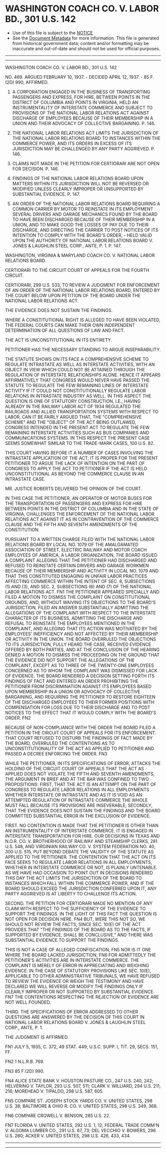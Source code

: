 ---
---

# WASHINGTON COACH CO. V. LABOR BD., 301 U.S. 142

* Use of this file is subject to the [NOTICE](https://github.com/publicdocs/notice/blob/master/NOTICE)
* See the [Document Metadata](../../../) for more information.
  This file is generated from historical government data; content and/or formatting may be inaccurate and out-of-date and should not be used for official purposes.

----------
----------

WASHINGTON COACH CO. V. LABOR BD., 301 U.S. 142

NO. 469.  ARGUED FEBRUARY 10, 1937.  - DECIDED APRIL 12, 1937.  - 85 F.(2D) 990, AFFIRMED.

1.  A CORPORATION ENGAGED IN THE BUSINESS OF TRANSPORTING PASSENGERS AND EXPRESS, FOR HIRE, BETWEEN POINTS IN THE DISTRICT OF COLUMBIA AND POINTS IN VIRGINIA, HELD AN INSTRUMENTALITY OF INTERSTATE COMMERCE AND SUBJECT TO PROVISIONS OF THE NATIONAL LABOR RELATIONS ACT AGAINST DISCHARGE OF EMPLOYEES BECAUSE OF THEIR MEMBERSHIP IN A UNION AND THEIR ADVOCACY OF COLLECTIVE BARGAINING.  P. 146.

2.  THE NATIONAL LABOR RELATIONS ACT LIMITS THE JURISDICTION OF THE NATIONAL LABOR RELATIONS BOARD TO INSTANCES WITHIN THE COMMERCE POWER, AND ITS ORDERS IN EXCESS OF ITS JURISDICTION MAY BE CHALLENGED BY ANY PARTY AGGRIEVED.  P. 146.

3.  CLAIMS NOT MADE IN THE PETITION FOR CERTIORARI ARE NOT OPEN FOR DECISION.  P. 146.

4.  FINDINGS OF THE NATIONAL LABOR RELATIONS BOARD UPON MATTERS WITHIN ITS JURISDICTION WILL NOT BE REVERSED OR MODIFIED UNLESS CLEARLY IMPROPER OR UNSUPPORTED BY SUBSTANTIAL EVIDENCE.  P. 147.

5.  AN ORDER OF THE NATIONAL LABOR RELATIONS BOARD REQUIRING A COMMON CARRIER BY MOTOR TO REINSTATE IN ITS EMPLOYMENT SEVERAL DRIVERS AND GARAGE MECHANICS FOUND BY THE BOARD TO HAVE BEEN DISCHARGED BECAUSE OF THEIR MEMBERSHIP IN A UNION, AND TO MAKE GOOD THE LOSSES OF PAY DUE TO THEIR DISCHARGE, AND DIRECTING THE CARRIER TO POST NOTICES OF ITS INTENTION TO COMPLY WITH THE BOARD'S ORDER,  - HELD VALID UPON THE AUTHORITY OF NATIONAL LABOR RELATIONS BOARD V. JONES & LAUGHLIN STEEL CORP., ANTE, P. 1.  P. 147.

WASHINGTON, VIRGINIA & MARYLAND COACH CO. V. NATIONAL LABOR RELATIONS BOARD.

CERTIORARI TO THE CIRCUIT COURT OF APPEALS FOR THE FOURTH CIRCUIT.

CERTIORARI, 299 U.S. 533, TO REVIEW A JUDGMENT FOR ENFORCEMENT OF AN ORDER OF THE NATIONAL LABOR RELATIONS BOARD, ENTERED BY THE COURT BELOW UPON PETITION OF THE BOARD UNDER THE NATIONAL LABOR RELATIONS ACT.

THE EVIDENCE DOES NOT SUSTAIN THE FINDINGS.

WHERE A CONSTITUTIONAL RIGHT IS ALLEGED TO HAVE BEEN VIOLATED, THE FEDERAL COURTS CAN MAKE THEIR OWN INDEPENDENT DETERMINATION OF ALL QUESTIONS OF LAW AND FACT.

THE ACT IS UNCONSTITUTIONAL IN ITS ENTIRETY.

PETITIONER HAS THE NECESSARY STANDING TO ARGUE INSEPARABILITY.

THE STATUTE SHOWS ON ITS FACE A COMPREHENSIVE SCHEME TO REGULATE INTRASTATE AS WELL AS INTERSTATE ACTIVITIES, WITH AN OBJECT IN VIEW WHICH COULD NOT BE ATTAINED THROUGH THE REGULATION OF INTERSTATE RELATIONSHIPS ALONE.  HENCE IT APPEARS AFFIRMATIVELY THAT CONGRESS WOULD NEVER HAVE PASSED THE STATUTE TO REGULATE THE FEW REMAINING LINES OF INTERSTATE ACTIVITY IF IT COULD NOT CONSTITUTIONALLY REGULATE LABOR RELATIONS IN INTRASTATE INDUSTRY AS WELL.  IN THIS ASPECT THE QUESTION IS ONE OF STATUTORY CONSTRUCTION, I.E., HAVING ALREADY IN THE RAILWAY LABOR ACT OF 1934 REGULATED THE RAILROADS AND ALLIED TRANSPORTATION SYSTEMS WITH RESPECT TO LABOR, CAN IT BE FAIRLY ARGUED THAT, THE "COMPREHENSIVE SCHEME" AND THE "OBJECT" OF THE ACT BEING OUTLAWED, CONGRESS INTENDED IN THE PRESENT ACT TO REGULATE THE FEW REMAINING INTERSTATE ACTIVITIES SUCH AS BUS COMPANIES AND COMMUNICATIONS SYSTEMS.  IN THIS RESPECT THE PRESENT CASE SEEMS SOMEWHAT SIMILAR TO THE TRADE-MARK CASES, 100 U.S. 82.

THIS COURT HAVING BEFORE IT A NUMBER OF CASES INVOLVING THE INTRASTATE APPLICATION OF THE ACT, IT IS PROPER FOR THE PRESENT PETITIONER TO ARGUE THE LACK OF INTENTION ON THE PART OF CONGRESS TO APPLY THE ACT TO PETITIONER IF THE ACT IS HELD UNCONSTITUTIONAL AS BEYOND THE COMMERCE CLAUSE IN AN INTRASTATE CASE.

MR. JUSTICE ROBERTS DELIVERED THE OPINION OF THE COURT.

IN THIS CASE THE PETITIONER, AN OPERATOR OF MOTOR BUSES FOR THE TRANSPORTATION OF PASSENGERS AND EXPRESS FOR HIRE BETWEEN POINTS IN THE DISTRICT OF COLUMBIA AND IN THE STATE OF VIRGINIA, CHALLENGES THE ENFORCEMENT OF THE NATIONAL LABOR RELATIONS ACT AGAINST IT AS IN CONTRAVENTION OF THE COMMERCE CLAUSE AND THE FIFTH AND SEVENTH AMENDMENTS OF THE CONSTITUTION.

PURSUANT TO A WRITTEN CHARGE FILED WITH THE NATIONAL LABOR RELATIONS BOARD BY LOCAL NO. 1079 OF THE AMALGAMATED ASSOCIATION OF STREET, ELECTRIC RAILWAY AND MOTOR COACH EMPLOYEES OF AMERICA, A LABOR ORGANIZATION, THE BOARD ISSUED A COMPLAINT ALLEGING THAT THE PETITIONER HAD DISCHARGED AND REFUSED TO REINSTATE CERTAIN DRIVERS AND GARAGE WORKMEN BECAUSE OF THEIR MEMBERSHIP AND ACTIVITY IN LOCAL NO. 1079 AND THAT THIS CONSTITUTED ENGAGING IN UNFAIR LABOR PRACTICES AFFECTING COMMERCE WITHIN THE INTENT OF SEC. 8, SUBSECTIONS (1) AND (3), AND SEC. 2, SUBSECTIONS (6) AND (7) OF THE NATIONAL LABOR RELATIONS ACT.  FN1 THE PETITIONER APPEARED SPECIALLY AND FILED A MOTION TO DISMISS THE COMPLAINT ON CONSTITUTIONAL GROUNDS, AND, WITHOUT WAIVING ITS OBJECTIONS TO THE BOARD'S JURISDICTION, FILED AN ANSWER SUBSTANTIALLY ADMITTING THE ALLEGATIONS OF THE COMPLAINT WITH RESPECT TO THE INTERSTATE CHARACTER OF ITS BUSINESS, ADMITTING THE DISCHARGE AND REFUSAL TO REINSTATE THE EMPLOYEES MENTIONED IN THE COMPLAINT, AND ALLEGING THAT ITS ACTION WAS MOTIVATED BY THE EMPLOYEES' INEFFICIENCY AND NOT AFFECTED BY THEIR MEMBERSHIP OR ACTIVITY IN THE UNION.  THE BOARD OVERRULED THE OBJECTIONS TO ITS JURISDICTION, FULLY HEARD THE CASE, RECEIVED EVIDENCE OFFERED BY BOTH PARTIES, AND AT THE CONCLUSION OF THE HEARING DENIED A MOTION TO DISMISS THE PROCEEDING ON THE GROUND THAT THE EVIDENCE DID NOT SUPPORT THE ALLEGATIONS OF THE COMPLAINT, EXCEPT AS TO THREE OF THE TWENTY-ONE EMPLOYEES CONCERNED AS TO WHOM THE COMPLAINT WAS DISMISSED FOR LACK OF EVIDENCE.  THE BOARD RENDERED A DECISION SETTING FORTH ITS FINDINGS OF FACT AND ENTERED AN ORDER PROHIBITING THE PETITIONER FROM DISCRIMINATION AGAINST ITS EMPLOYEES BASED UPON MEMBERSHIP IN A UNION OR ADVOCACY OF COLLECTIVE BARGAINING, AND REQUIRING THE PETITIONER TO RESTORE EIGHTEEN OF THE DISCHARGED EMPLOYEES TO THEIR FORMER POSITIONS WITH COMPENSATION FOR LOSS DUE TO THEIR DISCHARGE AND TO POST NOTICES TO THE EFFECT THAT IT WOULD COMPLY WITH THE BOARD'S ORDER.  FN2

BECAUSE OF NON-COMPLIANCE WITH THE ORDER THE BOARD FILED A PETITION IN THE CIRCUIT COURT OF APPEALS FOR ITS ENFORCEMENT.  THAT COURT REFUSED TO DISTURB THE FINDINGS OF FACT MADE BY THE BOARD, OVERRULED THE CONTENTIONS AS TO UNCONSTITUTIONALITY OF THE ACT AS APPLIED TO PETITIONER AND PASSED A DECREE ENFORCING THE ORDER.  FN3

WHILE THE PETITIONER, IN ITS SPECIFICATIONS OF ERROR, ATTACKS THE HOLDING OF THE CIRCUIT COURT OF APPEALS THAT THE ACT AS APPLIED DOES NOT VIOLATE THE FIFTH AND SEVENTH AMENDMENTS, THE ARGUMENT IN BRIEF AND AT THE BAR WAS CONFINED TO TWO PROPOSITIONS:  FIRST, THAT THE ACT IS AN ATTEMPT ON THE PART OF CONGRESS TO REGULATE LABOR RELATIONS IN ALL EMPLOYMENTS WHETHER INTERSTATE OR INTRASTATE AND AS IT IS VOID AS AN ATTEMPTED REGULATION OF INTRASTATE COMMERCE THE WHOLE MUST FALL BECAUSE ITS PROVISIONS ARE INSEVERABLE; SECONDLY, THAT THE EVIDENCE DOES NOT SUSTAIN THE FINDINGS AND THE BOARD COMMITTED SUBSTANTIAL ERROR IN THE EXCLUSION OF EVIDENCE.

FIRST.  NO CONTENTION IS MADE THAT THE PETITIONER IS OTHER THAN AN INSTRUMENTALITY OF INTERSTATE COMMERCE.  IT IS ENGAGED IN INTERSTATE TRANSPORTATION FOR HIRE.  OUR DECISIONS IN TEXAS AND N.O.R. CO. V. BROTHERHOOD OF RAILWAY AND STEAMSHIP CLERKS, 281 U.S. 548, AND VIRGINIAN RAILWAY CO. V. SYSTEM FEDERATION NO. 40, 300 U.S. 515, PUT BEYOND DEBATE THE VALIDITY OF THE STATUTE AS APPLIED TO THE PETITIONER.  THE CONTENTION THAT THE ACT ON ITS FACE SEEKS TO REGULATE LABOR RELATIONS IN ALL EMPLOYMENTS, WHETHER IN INTERSTATE COMMERCE OR NOT, IS PLAINLY UNTENABLE.  AS WE HAVE HAD OCCASION TO POINT OUT IN DECISIONS RENDERED THIS DAY THE ACT LIMITS THE JURISDICTION OF THE BOARD TO INSTANCES WHICH FALL WITHIN THE COMMERCE POWER, AND IF THE BOARD SHOULD EXCEED THE JURISDICTION CONFERRED UPON IT, ANY PARTY AGGRIEVED IS AT LIBERTY TO CHALLENGE ITS ACTION.

SECOND.  THE PETITION FOR CERTIORARI MADE NO MENTION OF ANY CLAIM WITH RESPECT TO THE SUFFICIENCY OF THE EVIDENCE TO SUPPORT THE FINDINGS.  IN THE LIGHT OF THIS FACT THE QUESTION IS NOT OPEN FOR DECISION HERE.  FN4  BUT, WERE THIS NOT SO, WE SHOULD NOT REVIEW THE FACTS, SINCE SEC. 10(E) OF THE ACT PROVIDES THAT "THE FINDINGS OF THE BOARD AS TO THE FACTS, IF SUPPORTED BY EVIDENCE, SHALL BE CONCLUSIVE," AND THERE WAS SUBSTANTIAL EVIDENCE TO SUPPORT THE FINDINGS.

THIS IS NOT A CASE OF ALLEGED CONFISCATION,  FN5  NOR IS IT ONE WHERE THE BOARD LACKED JURISDICTION,  FN6  FOR ADMITTEDLY THE PETITIONER'S ACTIVITIES ARE IN INTERSTATE COMMERCE.  THE COMPLAINT IS MERELY OF ERROR IN APPRECIATING AND WEIGHING EVIDENCE.  IN THE CASE OF STATUTORY PROVISIONS LIKE SEC. 10(E), APPLICABLE TO OTHER ADMINISTRATIVE TRIBUNALS, WE HAVE REFUSED TO REVIEW THE EVIDENCE OR WEIGH THE TESTIMONY AND HAVE DECLARED WE WILL REVERSE OR MODIFY THE FINDINGS ONLY IF CLEARLY IMPROPER OR NOT SUPPORTED BY SUBSTANTIAL EVIDENCE.  FN7  THE CONTENTIONS RESPECTING THE REJECTION OF EVIDENCE ARE NOT WELL FOUNDED.

THIRD.  THE SPECIFICATIONS OF ERROR ADDRESSED TO OTHER QUESTIONS ARE ANSWERED BY THE DECISION OF THIS COURT IN NATIONAL LABOR RELATIONS BOARD V. JONES & LAUGHLIN STEEL CORP., ANTE, P. 1.

THE JUDGMENT IS AFFIRMED.

FN1  JULY 5, 1935, C. 372, 49 STAT. 449; U.S.C. SUPP. I, TIT. 29, SECS. 151, FF.

FN2  1 N.L.R.B. 769.

FN3  85 F.(2D) 990.

FN4  ALICE STATE BANK V. HOUSTON PASTURE CO., 247 U.S. 240, 242; HELVERING V. TAYLOR, 293 U.S. 507, 511; CLARK V. WILLIARD, 294 U.S. 211, 216; MOREHEAD V. TIPALDO, 298 U.S. 587, 605.

FN5  COMPARE ST. JOSEPH STOCK YARDS CO. V. UNITED STATES, 298 U.S. 38; BALTIMORE & OHIO R. CO. V. UNITED STATES, 298 U.S. 349, 368.

FN6  COMPARE CROWELL V. BENSON, 285 U.S. 22.

FN7  FLORIDA V. UNITED STATES, 292 U.S. 1, 12; FEDERAL TRADE COMM'N V. ALGOMA LUMBER CO., 291 U.S. 67, 73; DEL VECCHIO V. BOWERS, 296 U.S. 280; ACKER V. UNITED STATES, 298 U.S. 426, 433, 434.


----------
----------

